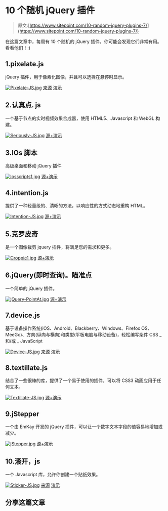 # 10 个随机 jQuery 插件

> 原文:[https://www.sitepoint.com/10-random-jquery-plugins-7/](https://www.sitepoint.com/10-random-jquery-plugins-7/)

在这篇文章中，每周有 10 个随机的 jQuery 插件，你可能会发现它们非常有用。看看他们！:)

## 1.pixelate.js

jQuery 插件，用于像素化图像，并且可以选择在悬停时显示。

[![Pixelate-JS.jpg](../Images/adf0a90bbd630ff500838bc4a9629606.png)](https://github.com/43081j/pixelate.js) 
[来源](https://github.com/43081j/pixelate.js) [演示](http://43081j.github.io/pixelate/)

## 2.认真点. js

一个基于节点的实时视频效果合成器，使用 HTML5、Javascript 和 WebGL 构建。

[![Seriously-JS.jpg](../Images/42821502c2d33d7507e44402d348c57b.png)](http://seriouslyjs.org/) 
[源+演示](http://seriouslyjs.org/)

## 3.IOs 脚本

高级桌面和移动 jQuery 插件

[![iosscripts1.jpg](../Images/539e597f78f34348afacab9d64cc0604.png)](https://iosscripts.com/) 
[源+演示](https://iosscripts.com/)

## 4.intention.js

提供了一种轻量级的、清晰的方法，以响应性的方式动态地重构 HTML。

[![Intention-JS.jpg](../Images/d5a7ed74609ac338a67cf0874c452ea8.png)](http://intentionjs.com/) 
[源+演示](http://intentionjs.com/)

## 5.克罗皮奇

是一个图像裁剪 jquery 插件，将满足您的需求和更多。

[![Croppic1.jpg](../Images/42b2fea1de661a4a470204fb4dcbdc79.png)](http://www.croppic.net/) 
[源+演示](http://www.croppic.net/)

## 6.jQuery(即时查询)。瞄准点

一个简单的 jQuery 插件。

[![jQuery-PointAt.jpg](../Images/c8019b56d9309f2f1976cd58c1bf69b4.png)](http://pointat.idenations.com/demo) 
[源+演示](http://pointat.idenations.com/demo)

## 7.device.js

基于设备操作系统(iOS、Android、Blackberry、Windows、Firefox OS、MeeGo)、方向(纵向与横向)和类型(平板电脑与移动设备)，轻松编写条件 CSS _ 和/或 _ JavaScript

[![Device-JS.jpg](../Images/e08ed03d500f63448419012b6e4bc6ab.png)](https://github.com/matthewhudson/device.js) 
[来源](https://github.com/matthewhudson/device.js) [演示](http://matthewhudson.me/projects/device.js/)

## 8.textillate.js

结合了一些很棒的库，提供了一个易于使用的插件，可以将 CSS3 动画应用于任何文本。

[![Textillate-JS.jpg](../Images/806bf052faa8126f803c120f68c81439.png)](http://jschr.github.io/textillate/) 
[源+演示](http://jschr.github.io/textillate/)

## 9.jStepper

一个由 EmKay 开发的 jQuery 插件，可以让一个数字文本字段的值容易地增加或减少。

[![jStepper.jpg](../Images/a1df3fdb0edead553229eda0e55c5794.png)](http://jstepper.emkay.dk/) 
[源+演示](http://jstepper.emkay.dk/)

## 10.滚开，js

一个 Javascript 库，允许你创建一个贴纸效果。

[![Sticker-JS.jpg](../Images/0aa0b3ac54c994bbaac6a3ff1e23c981.png)](https://github.com/cmiscm/stickerjs) 
[来源](https://github.com/cmiscm/stickerjs) [演示](http://stickerjs.cmiscm.com/)

## 分享这篇文章